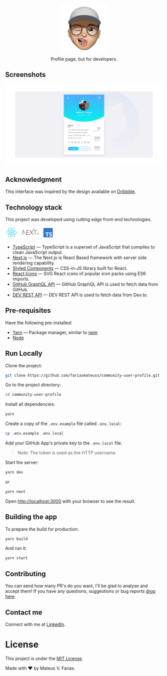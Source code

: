 <p align="center">
  <img src="./public/favicon.png" width="150" />
</p>

<p align="center">
  Profile page, but for developers.
</p>

## Screenshots

<p align="center">
  <img src="docs/resources/profile.png" />
</p>

## Acknowledgment

This interface was inspired by the design available on [Dribbble](https://dribbble.com/shots/3508584-Profile-Card-UI).

## Technology stack

This project was developed using cutting edge front-end technologies.

<img src="docs/resources/tech-logos.png" alt="Technologies used">

- [TypeScript](https://github.com/microsoft/TypeScript) — TypeScript is a superset of JavaScript that compiles to clean JavaScript output.
- [Next.js](https://nextjs.org/) — The Next.js is React Based framework with server side rendering capability.
- [Styled Components](https://styled-components.com/) — CSS-in-JS library built for React.
- [React Icons](https://react-icons.github.io/react-icons/) — SVG React icons of popular icon packs using ES6 imports.
- [GitHub GraphQL API](https://docs.github.com/en/rest) — GitHub GraphQL API is used to fetch data from GitHub.
- [DEV REST API]() — DEV REST API is used to fetch data from Dev.to.

## Pre-requisites

Have the following pre-installed:

- [Yarn](https://yarnpkg.com/) — Package manager, similar to [npm](https://www.npmjs.com/)
- [Node](https://nodejs.org/en/)

## Run Locally

Clone the project:

```bash
git clone https://github.com/fariasmateuss/community-user-profile.git
```

Go to the project directory:

```bash
cd community-user-profile
```

Install all dependencies:

```bash
yarn
```

Create a copy of the `.env.example` file called `.env.local`:

```bash
cp .env.example .env.local
```

Add your GitHub App's private key to the `.env.local` file.

> Note: The token is used as the HTTP username.

Start the server:

```bash
yarn dev
```

_or_

```bash
yarn next
```

Open [http://localhost:3000](http://localhost:3000) with your browser to see the result.

## Building the app

To prepare the build for production:

```bash
yarn build
```

And run it:

```bash
yarn start
```

## Contributing

You can send how many PR's do you want, I'll be glad to analyse and accept them! If you have any questions, suggestions or bug reports [drop here](https://github.com/fariasmateuss/community-user-profile/discussions).

## Contact me

Connect with me at [LinkedIn](https://www.linkedin.com/in/fariasmateuss/).

# License

This project is under the [MIT License](/LICENSE).

Made with ♥ by Mateus V. Farias.
